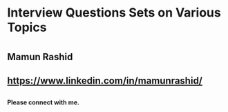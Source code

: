 #
#  Interview Questions Sets on Various Topics
#
##          Mamun Rashid
##
##      https://www.linkedin.com/in/mamunrashid/   
##
####        Please connect with me.
##
